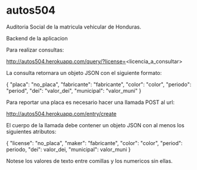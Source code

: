 # autos504

Auditoria Social de la matricula vehicular de Honduras.

Backend de la aplicacion

Para realizar consultas:

http://autos504.herokuapp.com/query/?license=<licencia_a_consultar>

La consulta retornara un objeto JSON con el siguiente formato:

{
  "placa": "no_placa",
  "fabricante": "fabricante",
  "color": "color",
  "periodo": "period",
  "dei": "valor_dei",
  "municipal": "valor_muni"
}

Para reportar una placa es necesario hacer una llamada POST al url:

http://autos504.herokuapp.com/entry/create

El cuerpo de la llamada debe contener un objeto JSON con al menos los siguientes atributos:

{ 
	"license": "no_placa", 
	"maker": "fabricante", 
	"color": "color", 
	"period": periodo, 
	"dei": valor_dei, 
	"municipal": valor_muni 
}

Notese los valores de texto entre comillas y los numericos sin ellas.